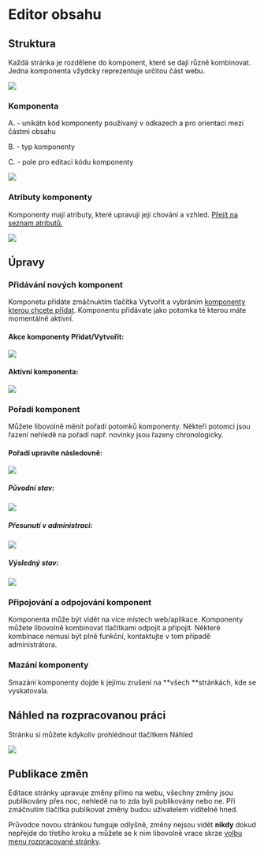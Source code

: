 # Editor obsahu

## Struktura

Každá stránka je rozdělene do komponent, které se dají různě kombinovat. Jedna komponenta vžydcky reprezentuje určitou část webu.

![](/images/component_nesting.png)

### Komponenta

A. - unikátn kód komponenty používaný v odkazech a pro orientaci mezi částmi obsahu

B. - typ komponenty

C. - pole pro editaci kódu komponenty

![](/images/docImages/componentSign.png)

### Atributy komponenty

Komponenty mají atributy, které upravují její chování a vzhled. [Přejít na seznam atributů.](/seznam-atributu.md)

![](/images/atributy.png)

## Úpravy

### Přidávání nových komponent

Komponetu přidáte zmáčnuktím tlačítka Vytvořit a vybráním [komponenty kterou chcete přidat](/seznam-komponent.md "Přejít na seznam komponent"). Komponentu přidávate jako potomka té kterou máte momentálně aktivní.

#### Akce komponenty Přidat/Vytvořit:

![](/images/actionsSubCompo.png)

#### Aktivní komponenta:

![](/images/activeComponent.png)

### 

### Pořadí komponent

Můžete libovolně měnit pořadí potomků komponenty. Někteří potomci jsou řazení nehledě na pořadí např. novinky jsou řazeny chronologicky.

#### Pořadí upravíte následovně:

![](/images/docImages/dnd0.png)

##### Původní stav:

![](/images/docImages/dnd1.png)

##### Přesunutí v administraci:

![](/images/docImages/dnd2.png)

##### Výsledný stav:

![](/images/docImages/dnd3.png)

### Připojování a odpojování komponent

Komponenta může být vidět na více místech web/aplikace. Komponenty můžete libovolně kombinovat tlačítkami odpojit a připojit. Některé kombinace nemusí být plně funkční, kontaktujte v tom případě administrátora.

### Mazání komponenty

Smazání komponenty dojde k jejímu zrušení na **všech **stránkách, kde se vyskatovala.

## Náhled na rozpracovanou práci

Stránku si můžete kdykoliv prohlédnout tlačítkem Náhled

![](/images/buttonNahled.png)

## Publikace změn

Editace stránky upravuje změny přímo na webu, všechny změny jsou publikovány přes noc, nehledě na to zda byli publikovány nebo ne. Při zmáčnutím tlačítka publikovat změny budou uživatelem viditelné hned.

Průvodce novou stránkou funguje odlyšně, změny nejsou vidět **nikdy** dokud nepřejde do třetího kroku a můžete se k nim libovolně vrace skrze [volbu menu rozpracované stránky](/rozpracovane.md).

